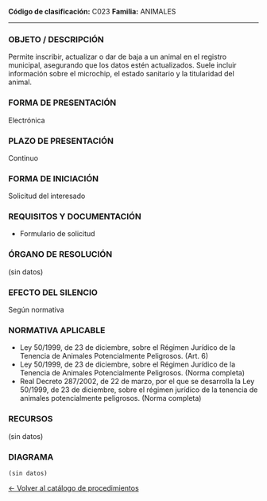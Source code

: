 
**Código de clasificación:** C023
**Familia:** ANIMALES

---

### OBJETO / DESCRIPCIÓN

Permite inscribir, actualizar o dar de baja a un animal en el registro municipal, asegurando que los datos estén actualizados. Suele incluir información sobre el microchip, el estado sanitario y la titularidad del animal.

### FORMA DE PRESENTACIÓN

Electrónica

### PLAZO DE PRESENTACIÓN

Continuo

### FORMA DE INICIACIÓN

Solicitud del interesado

### REQUISITOS Y DOCUMENTACIÓN

- Formulario de solicitud

### ÓRGANO DE RESOLUCIÓN

(sin datos)

### EFECTO DEL SILENCIO

Según normativa

### NORMATIVA APLICABLE

- Ley 50/1999, de 23 de diciembre, sobre el Régimen Jurídico de la Tenencia de Animales Potencialmente Peligrosos. (Art. 6)
- Ley 50/1999, de 23 de diciembre, sobre el Régimen Jurídico de la Tenencia de Animales Potencialmente Peligrosos. (Norma completa)
- Real Decreto 287/2002, de 22 de marzo, por el que se desarrolla la Ley 50/1999, de 23 de diciembre, sobre el régimen jurídico de la tenencia de animales potencialmente peligrosos. (Norma completa)

### RECURSOS

(sin datos)

### DIAGRAMA

```mermaid
(sin datos)
```

[← Volver al catálogo de procedimientos](../buscador.md)